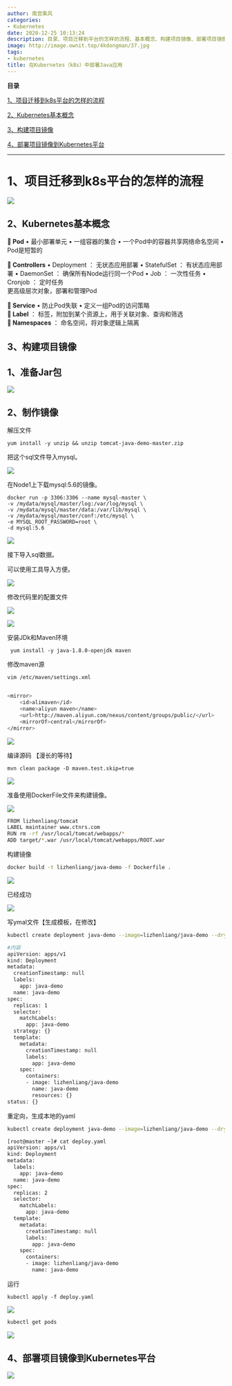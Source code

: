 ```yaml
---
author: 南宫乘风
categories:
- Kubernetes
date: 2020-12-25 10:13:24
description: 目录、项目迁移到平台的怎样的流程、基本概念、构建项目镜像、部署项目镜像到平台、项目迁移到平台的怎样的流程、基本概念最小部署单元一组容器的集合一个中的容器共享网络命名空间是短暂的：无状态应用部署：有状态。。。。。。。
image: http://image.ownit.top/4kdongman/37.jpg
tags:
- kubernetes
title: 在Kubernetes（k8s）中部署Java应用
---
```


<!--more-->

**目录**

[1、项目迁移到k8s平台的怎样的流程](#1%E3%80%81%E9%A1%B9%E7%9B%AE%E8%BF%81%E7%A7%BB%E5%88%B0k8s%E5%B9%B3%E5%8F%B0%E7%9A%84%E6%80%8E%E6%A0%B7%E7%9A%84%E6%B5%81%E7%A8%8B)

[2、Kubernetes基本概念](#2%E3%80%81Kubernetes%E5%9F%BA%E6%9C%AC%E6%A6%82%E5%BF%B5)

[3、构建项目镜像](#3%E3%80%81%E6%9E%84%E5%BB%BA%E9%A1%B9%E7%9B%AE%E9%95%9C%E5%83%8F)

[4、部署项目镜像到Kubernetes平台](#4%E3%80%81%E9%83%A8%E7%BD%B2%E9%A1%B9%E7%9B%AE%E9%95%9C%E5%83%8F%E5%88%B0Kubernetes%E5%B9%B3%E5%8F%B0)

---

# 1、项目迁移到k8s平台的怎样的流程

![](http://image.ownit.top/csdn/2020010911345217.png)

## 2、Kubernetes基本概念

** Pod** • 最小部署单元 • 一组容器的集合 • 一个Pod中的容器共享网络命名空间 • Pod是短暂的

** Controllers** • Deployment ： 无状态应用部署 • StatefulSet ： 有状态应用部署 • DaemonSet ： 确保所有Node运行同一个Pod • Job ： 一次性任务 • Cronjob ： 定时任务  
更高级层次对象，部署和管理Pod

** Service** • 防止Pod失联 • 定义一组Pod的访问策略  
** Label** ： 标签，附加到某个资源上，用于关联对象、查询和筛选  
** Namespaces** ： 命名空间，将对象逻辑上隔离

## 3、构建项目镜像

## 1、准备Jar包

![](http://image.ownit.top/csdn/20200109133438926.png)

## 2、制作镜像

解压文件

```
yum install -y unzip && unzip tomcat-java-demo-master.zip 
```

把这个sql文件导入mysql。

![](http://image.ownit.top/csdn/2020010913432272.png)

在Node1上下载mysql:5.6的镜像。

```
docker run -p 3306:3306 --name mysql-master \
-v /mydata/mysql/master/log:/var/log/mysql \
-v /mydata/mysql/master/data:/var/lib/mysql \
-v /mydata/mysql/master/conf:/etc/mysql \
-e MYSQL_ROOT_PASSWORD=root \
-d mysql:5.6
```

![](http://image.ownit.top/csdn/20200109134158834.png)

接下导入sql数据。

可以使用工具导入方便。

![](http://image.ownit.top/csdn/20200109134655562.png)

修改代码里的配置文件

![](http://image.ownit.top/csdn/20200109135014179.png)

![](http://image.ownit.top/csdn/20200109134951198.png)

安装JDk和Maven环境

```
 yum install -y java-1.8.0-openjdk maven
```

修改maven源

```bash
vim /etc/maven/settings.xml


<mirror>
    <id>alimaven</id>
    <name>aliyun maven</name>
    <url>http://maven.aliyun.com/nexus/content/groups/public/</url>
    <mirrorOf>central</mirrorOf>
</mirror>
```

![](http://image.ownit.top/csdn/20201222131952108.png)

编译源码 【漫长的等待】

```
mvn clean package -D maven.test.skip=true
```

![](http://image.ownit.top/csdn/20200109142726284.png)

准备使用DockerFile文件来构建镜像。

![](http://image.ownit.top/csdn/20200109160811294.png)

```bash
FROM lizhenliang/tomcat 
LABEL maintainer www.ctnrs.com
RUN rm -rf /usr/local/tomcat/webapps/*
ADD target/*.war /usr/local/tomcat/webapps/ROOT.war 
```

构建镜像

```bash
docker build -t lizhenliang/java-demo -f Dockerfile .
```

![](http://image.ownit.top/csdn/2020010916181546.png)

已经成功

![](http://image.ownit.top/csdn/2020010916261039.png)

写ymal文件【生成模板，在修改】

```bash
kubectl create deployment java-demo --image=lizhenliang/java-demo --dry-run -o yaml 

#内容
apiVersion: apps/v1
kind: Deployment
metadata:
  creationTimestamp: null
  labels:
    app: java-demo
  name: java-demo
spec:
  replicas: 1
  selector:
    matchLabels:
      app: java-demo
  strategy: {}
  template:
    metadata:
      creationTimestamp: null
      labels:
        app: java-demo
    spec:
      containers:
      - image: lizhenliang/java-demo
        name: java-demo
        resources: {}
status: {}
```

重定向，生成本地的yaml

```bash
kubectl create deployment java-demo --image=lizhenliang/java-demo --dry-run -o yaml > deploy.yaml
```

```bash
[root@master ~]# cat deploy.yaml 
apiVersion: apps/v1
kind: Deployment
metadata:
  labels:
    app: java-demo
  name: java-demo
spec:
  replicas: 2
  selector:
    matchLabels:
      app: java-demo
  template:
    metadata:
      creationTimestamp: null
      labels:
        app: java-demo
    spec:
      containers:
      - image: lizhenliang/java-demo
        name: java-demo
```

运行

```
kubectl apply -f deploy.yaml 
```

![](http://image.ownit.top/csdn/2020010916434881.png)

```bash
kubectl get pods
```

![](http://image.ownit.top/csdn/20200109164626209.png)

## 4、部署项目镜像到Kubernetes平台

![](http://image.ownit.top/csdn/20201222145905995.png)